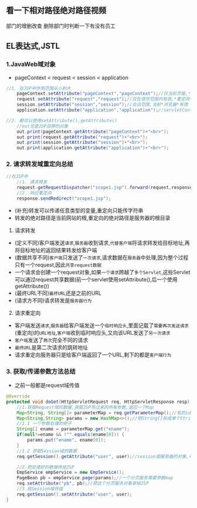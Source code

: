 ## 看一下相对路径绝对路径视频
部门的增删改查
删除部门时判断一下有没有员工


## EL表达式,JSTL
### 1.JavaWeb域对象
- pageContext < request < session < application
```java
//1. 在JSP中作用范围从小到大
	pageContext.setAttribute("pageContext","pageContext");//仅当前页面,*跳转*后无效
	request.setAttribute("request","request");//仅在请求范围内有效,*重定向*后无效
	session.setAttribute("session","session");//会话范围,当前*浏览器*有效
	application.setAttribute("application","application");//servletContext,全局对象,网站启动时就会产生这个变量,*重启服务器*后无效

//2. 都可以使用setAttribute(),getAttribute()
	//out也是JSP自带的对象
	out.print(pageContext.getAttribute("pageContext")+"<br>");
	out.print(request.getAttribute("request")+"<br>");
	out.print(session.getAttribute("session")+"<br>");
	out.print(application.getAttribute("application")+"<br>");
```
### 2. 请求转发域重定向总结
```java
//在JSP中
    //1. 请求转发
    request.getRequestDispatcher("scope1.jsp").forward(request,response);
    //2. 响应重定向
	response.sendRedirect("scope1.jsp");
```
- (补充)转发可以传递任意类型的变量,重定向只能传字符串
- 转发的绝对路径是当前网站的根,重定向的绝对路径是服务器的根目录
1. 请求转发
- (定义不同)客户端发送`请求`,`服务器`收到请求,`代替客户端`将请求转发给目标地址,再将目标地址的返回结果转发给客户端
- (数据共享不同)`客户端`只发送了`一次请求`,请求数据在`服务器`中处理,因为整个过程只有一个request,因此`共享request数据`
- 一个请求会创建一个request对象,如果`一个请求`跨越了`多个Servlet`,这些Servlet可以通过request共享数据(前一个servlet使用setAttribute(),后一个使用getAttribute())
- (最终URL不同)`最终URL`还是之前的URL
- (请求方不同)请求转发是`服务器行为`
2. 请求重定向
- 客户端发送`请求`,`服务器`给客户端发送一个`临时响应头`,里面记载了`需要再次发送请求`(重定向)的`URL地址`,`客户端`收到临时响应头,又向该URL发送了`另一次请求`
- `客户端`发送了`两次`完全不同的请求
- `最终URL`是第二次请求的跳转地址
- 请求重定向服务器只是给客户端返回了一个URL,剩下的都是`客户端行为`
### 3. 获取/传递参数方法总结
- 之前一般都是request域传值
```java
@Override
protected void doGet(HttpServletRequest req, HttpServletResponse resp) throws ServletException, IOException {
    //1.获取Request域的数据,获取JSP传过来的所有参数,返回一个Map
    Map<String, String[]> parameterMap = req.getParameterMap();//有的id有多个value
    Map<String,String> params = new HashMap<>();//把String[]拆成单个String,存到一个新的Map里
    //1.1 一个参数处理的例子
    String[] ename = parameterMap.get("ename");
	if(null!=ename && !"".equals(ename[0])) {
		params.put("ename", ename[0]);
	}
	//1.2 获取Session域的数据
	req.getSession().getAttribute("user", user);//session是服务器的对象,可以传数据

    //2.把处理好的数据传给JSP
	EmpService empService = new EmpService();
	PageBean pb = empService.page(params);//一个分页服务需要参数map
	req.setAttribute("pb", pb);//把这个分页服务对象穿给JSP
	//3.给Session域传值
	req.getSession().setAttribute("user", user);
}
```

